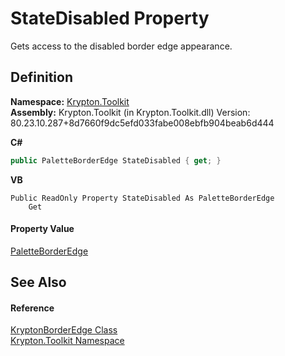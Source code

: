 # StateDisabled Property


Gets access to the disabled border edge appearance.



## Definition
**Namespace:** <a href="79d2eac2-21f4-54ff-7552-b20c33c30600.md">Krypton.Toolkit</a>  
**Assembly:** Krypton.Toolkit (in Krypton.Toolkit.dll) Version: 80.23.10.287+8d7660f9dc5efd033fabe008ebfb904beab6d444

**C#**
``` C#
public PaletteBorderEdge StateDisabled { get; }
```
**VB**
``` VB
Public ReadOnly Property StateDisabled As PaletteBorderEdge
	Get
```



#### Property Value
<a href="05391e7f-714a-6206-51d4-45aaec6f1e8b.md">PaletteBorderEdge</a>

## See Also


#### Reference
<a href="71dc340c-de4d-038c-535c-26e0e804bb0f.md">KryptonBorderEdge Class</a>  
<a href="79d2eac2-21f4-54ff-7552-b20c33c30600.md">Krypton.Toolkit Namespace</a>  
